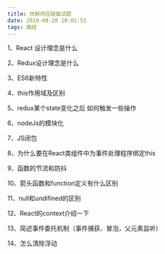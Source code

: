```yaml
---
title: 优鲜供应链面试题
date: 2019-08-20 10:01:53
tags: 面经
---
```


1、React 设计理念是什么

2、Redux设计理念是什么

<!-- more -->

3、ES6新特性

4、this作用域及区别

5、redux某个state变化之后 如何触发一些操作

6、nodeJs的模块化

7、JS闭包

8、为什么要在React类组件中为事件处理程序绑定this

9、函数的节流和防抖

10、箭头函数和function定义有什么区别

11、null和undifined的区别

12、React的context介绍一下

13、简述事件委托机制（事件捕获、冒泡，父元素监听）

14、怎么清除浮动